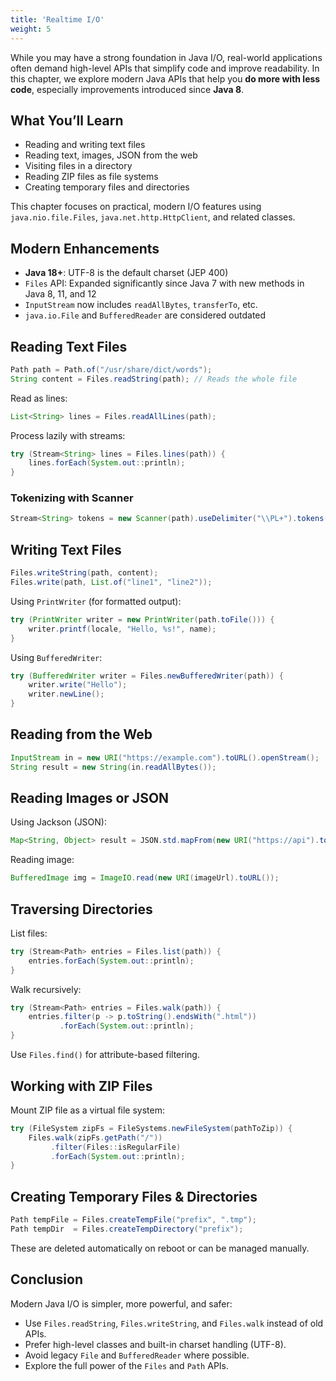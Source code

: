 ```yaml
---
title: 'Realtime I/O'
weight: 5
---
```



While you may have a strong foundation in Java I/O, real-world applications often demand high-level APIs that simplify code and improve readability. In this chapter, we explore modern Java APIs that help you **do more with less code**, especially improvements introduced since **Java 8**.

##  What You’ll Learn

- Reading and writing text files
- Reading text, images, JSON from the web
- Visiting files in a directory
- Reading ZIP files as file systems
- Creating temporary files and directories

This chapter focuses on practical, modern I/O features using `java.nio.file.Files`, `java.net.http.HttpClient`, and related classes.


##  Modern Enhancements

- **Java 18+**: UTF-8 is the default charset (JEP 400)
- `Files` API: Expanded significantly since Java 7 with new methods in Java 8, 11, and 12
- `InputStream` now includes `readAllBytes`, `transferTo`, etc.
- `java.io.File` and `BufferedReader` are considered outdated



##  Reading Text Files

```java
Path path = Path.of("/usr/share/dict/words");
String content = Files.readString(path); // Reads the whole file
````

Read as lines:

```java
List<String> lines = Files.readAllLines(path);
```

Process lazily with streams:

```java
try (Stream<String> lines = Files.lines(path)) {
    lines.forEach(System.out::println);
}
```

###  Tokenizing with Scanner

```java
Stream<String> tokens = new Scanner(path).useDelimiter("\\PL+").tokens();
```

##  Writing Text Files

```java
Files.writeString(path, content);
Files.write(path, List.of("line1", "line2"));
```

Using `PrintWriter` (for formatted output):

```java
try (PrintWriter writer = new PrintWriter(path.toFile())) {
    writer.printf(locale, "Hello, %s!", name);
}
```

Using `BufferedWriter`:

```java
try (BufferedWriter writer = Files.newBufferedWriter(path)) {
    writer.write("Hello");
    writer.newLine();
}
```

##  Reading from the Web

```java
InputStream in = new URI("https://example.com").toURL().openStream();
String result = new String(in.readAllBytes());
```



##  Reading Images or JSON

Using Jackson (JSON):

```java
Map<String, Object> result = JSON.std.mapFrom(new URI("https://api").toURL());
```

Reading image:

```java
BufferedImage img = ImageIO.read(new URI(imageUrl).toURL());
```

##  Traversing Directories

List files:

```java
try (Stream<Path> entries = Files.list(path)) {
    entries.forEach(System.out::println);
}
```

Walk recursively:

```java
try (Stream<Path> entries = Files.walk(path)) {
    entries.filter(p -> p.toString().endsWith(".html"))
           .forEach(System.out::println);
}
```

Use `Files.find()` for attribute-based filtering.

##  Working with ZIP Files

Mount ZIP file as a virtual file system:

```java
try (FileSystem zipFs = FileSystems.newFileSystem(pathToZip)) {
    Files.walk(zipFs.getPath("/"))
         .filter(Files::isRegularFile)
         .forEach(System.out::println);
}
```



##  Creating Temporary Files & Directories

```java
Path tempFile = Files.createTempFile("prefix", ".tmp");
Path tempDir  = Files.createTempDirectory("prefix");
```

These are deleted automatically on reboot or can be managed manually.



##  Conclusion

Modern Java I/O is simpler, more powerful, and safer:

* Use `Files.readString`, `Files.writeString`, and `Files.walk` instead of old APIs.
* Prefer high-level classes and built-in charset handling (UTF-8).
* Avoid legacy `File` and `BufferedReader` where possible.
* Explore the full power of the `Files` and `Path` APIs.